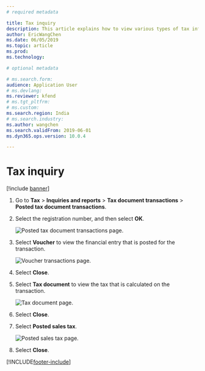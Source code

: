 ```yaml
---
# required metadata

title: Tax inquiry
description: This article explains how to view various types of tax information.
author: EricWangChen
ms.date: 06/05/2019
ms.topic: article
ms.prod: 
ms.technology: 

# optional metadata

# ms.search.form: 
audience: Application User
# ms.devlang: 
ms.reviewer: kfend
# ms.tgt_pltfrm: 
# ms.custom: 
ms.search.region: India
# ms.search.industry: 
ms.author: wangchen
ms.search.validFrom: 2019-06-01
ms.dyn365.ops.version: 10.0.4

---
```


# Tax inquiry

[!include [banner](../../includes/banner.md)]

1. Go to **Tax** \> **Inquiries and reports** \> **Tax document transactions** \> **Posted tax document transactions**.
2. Select the registration number, and then select **OK**.

    ![Posted tax document transactions page.](../media/Capture2019052111_upd.png)

3. Select **Voucher** to view the financial entry that is posted for the transaction.

    ![Voucher transactions page.](../media/Capture2019052112_upd.png)

4. Select **Close**.
5. Select **Tax document** to view the tax that is calculated on the transaction.

    ![Tax document page.](../media/Capture2019052113_upd.png)

6. Select **Close**.
7. Select **Posted sales tax**.

    ![Posted sales tax page.](../media/Capture2019052114_upd.png)

8. Select **Close**.


[!INCLUDE[footer-include](../../../includes/footer-banner.md)]
